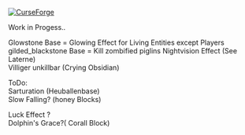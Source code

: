 [![CurseForge](http://cf.way2muchnoise.eu/full_powerful-beacon_downloads.svg)](https://www.curseforge.com/minecraft/mc-mods/powerful-beacon)

Work in Progess..   
  
Glowstone Base = Glowing Effect for Living Entities except Players  
gilded_blackstone Base = Kill zombified piglins 
Nightvision Effect (See Laterne)  
Villiger unkillbar (Crying Obsidian)    
  
  ToDo:   
Sarturation (Heuballenbase)  
Slow Falling? (honey Blocks)  
 
Luck Effect  ?  
Dolphin's Grace?( Corall Block)  
